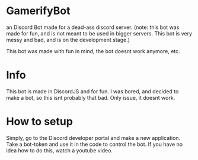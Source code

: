 # GamerifyBot
an Discord Bot made for a dead-ass discord server. (note: this bot was made for fun, and is not meant to be used in bigger servers. This bot is very messy and bad, and is on the development stage.)

This bot was made with fun in mind, the bot doesnt work anymore, etc.

# Info
This bot is made in DiscordJS and for fun. I was bored, and decided to make a bot, so this isnt probably that bad. Only issue, it doesnt work.

# How to setup
Simply, go to the Discord developer portal and make a new application. Take a bot-token and use it in the code to control the bot.
If you have no idea how to do this, watch a youtube video.
